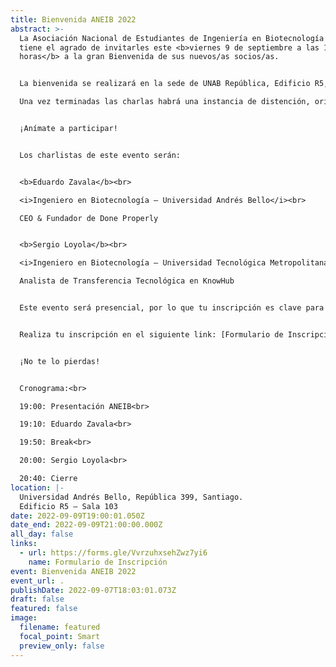 ```yaml
---
title: Bienvenida ANEIB 2022
abstract: >-
  La Asociación Nacional de Estudiantes de Ingeniería en Biotecnología (ANEIB)
  tiene el agrado de invitarles este <b>viernes 9 de septiembre a las 19:00
  horas</b> a la gran Bienvenida de sus nuevos/as socios/as.


  La bienvenida se realizará en la sede de UNAB República, Edificio R5, sala 103. Al final de la página encontrarás un mapa con la dirección.

  Una vez terminadas las charlas habrá una instancia de distención, orientada a poder compartir con las distintas carreras y universidades que son parte de la asociación.


  ¡Anímate a participar!


  Los charlistas de este evento serán:


  <b>Eduardo Zavala</b><br>

  <i>Ingeniero en Biotecnología – Universidad Andrés Bello</i><br>

  CEO & Fundador de Done Properly


  <b>Sergio Loyola</b><br>

  <i>Ingeniero en Biotecnología – Universidad Tecnológica Metropolitana</i><br>

  Analista de Transferencia Tecnológica en KnowHub


  Este evento será presencial, por lo que tu inscripción es clave para poder ingresar al lugar del evento o <b>no podrás entrar</b>.


  Realiza tu inscripción en el siguiente link: [Formulario de Inscripción](https://forms.gle/VvrzuhxsehZwz7yi6)


  ¡No te lo pierdas!


  Cronograma:<br>

  19:00: Presentación ANEIB<br>

  19:10: Eduardo Zavala<br>

  19:50: Break<br>

  20:00: Sergio Loyola<br>

  20:40: Cierre
location: |-
  Universidad Andrés Bello, República 399, Santiago.
  Edificio R5 – Sala 103
date: 2022-09-09T19:00:01.050Z
date_end: 2022-09-09T21:00:00.000Z
all_day: false
links:
  - url: https://forms.gle/VvrzuhxsehZwz7yi6
    name: Formulario de Inscripción
event: Bienvenida ANEIB 2022
event_url: .
publishDate: 2022-09-07T18:03:01.073Z
draft: false
featured: false
image:
  filename: featured
  focal_point: Smart
  preview_only: false
---
```

